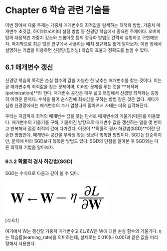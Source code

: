 # Chapter 6 학습 관련 기술들

이번 장에서 다룰 주제는 가중치 매개변수의 최적값을 탐색하는 최적화 방법, 가중치 매개변수 초깃값, 하이퍼파라미터 설정 방법 등 신경망 학습에서 중요한 주제이다. 오버피팅의 대응책인 가중치 감소와 드롭아웃 등의 정규화 방법도 간략히 설명하고 구현해보자. 마지막으로 최근 많은 연구에서 사용하는 배치 정규화도 짧게 알아보자. 이번 장에서 설명하는 기법을 이용하면 신경망(딥러닝) 학습의 효율과 정확도를 높일 수 있다.  

## 6.1 매개변수 갱신
신경망 학습의 목적은 손실 함수의 값을 가능한 한 낮추는 매개변수를 찾는 것이다. 이는 곧 매개변수의 최적값을 찾는 문제이며, 이러한 문제를 푸는 것을 **최적화(potimization)**라 한다. 매개변수 공간은 매우 넓고 복잡해서 신경망 최적화는 굉장히 어려운 문제다. 수식을 풀어 순식간에 최솟값을 구하는 방법 같은 것은 없다. 게다가 심층 신경망에서는 매개변수의 수가 엄청나게 많아져서 사태는 더욱 심각해진다.  

우리는 지금까지 최적의 매개변수 값을 찾는 단서로 매개변수의 기울기(미분)를 이용했다. 매개변수의 기울기를 구해, 기울어진 방향으로 매개변수 값을 갱신하는 일을 몇 번이고 반복해서 점점 최적의 값에 다가갔다. 이것이 **확률적 경사 하강법(SGD)**이란 단순한 방법인데, 매개변수 공간을 무작정 찾는 것보다 똑똑한 방법이다. SGD는 단순하지만, 문제에 따라 SGD보다 똑똑한 방법도 있다. SGD의 단점을 알아본 후 SGD와는 다른 최적화 기법을 알아보자.  

### 6.1.2 확률적 경사 하강법(SGD)
SGD는 수식으로 다음과 같이 쓸 수 있다.  

![6.1](../Images/e_6.1.png)  
[식 6.1]  

여기에서 W는 갱신할 가중치 매개변수고 ∂L/∂W은 W에 대한 손실 함수의 기울기다. η는 학습률(learning_rate)을 의미하는데, 실제로는 0.01이나 0.001과 같은 값을 미리 정해서 사용한다. 
